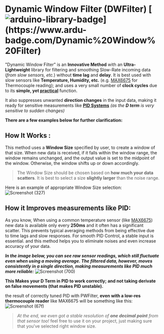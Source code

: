 # Dynamic Window Filter (DWFilter)  [![arduino-library-badge](https://www.ardu-badge.com/badge/Dynamic%20Window%20Filter.svg?)](https://www.ardu-badge.com/Dynamic%20Window%20Filter)

"Dynamic Window Filter" is an **Innovative Method** with an **Ultra-Lightweight** library for filtering and smoothing Slow-Rate incoming data (*from slow sensors, etc.*) without **time lag** and **delay**.
It is best used with slow sensors like **Temperature, Humidity, etc.** (e.g. <ins>MAX6675</ins> for Thermocouple reading); and uses a very small number of **clock cycles** due to its **simple, yet <ins>practical**</ins> function.

It also suppresses unwanted **direction changes** in the input data, making it ready for sensitive measurements like <ins>**PID Systems**</ins> *(as the **D term** is very sensitive to sudden changes)*

**There are a few examples below for further clarification:**


## How It Works :
This method uses a **Window Size** specified by user, to create a window of that size. When new data is received, if it falls within the window range, the window remains unchanged, and the output value is set to the midpoint of the window. Otherwise, the window shifts up or down accordingly.
> The Window Size should be chosen based on **how much your data scatters**. It is best to select a size **slightly larger** than the noise range.

Here is an example of appropriate Window Size selection:
![Screenshot (327)](https://github.com/user-attachments/assets/35326bae-d10e-4c69-9f86-7090400dcd15)

## How it Improves measurements like PID:
As you know, When using a common temperature sensor (like <ins>MAX6675</ins>) new data is available only every **250ms** and it often has a significant scatter. This prevents typical averaging methods from being effective due to time lags and slow responses.
For smooth PID Control, a stable input is essential. and this method helps you to eliminate noises and even increase accuracy of your data.

***In the image below, you can see raw sensor readings, which still fluctuate even when using a moving average. The filtered data, however, moves consistently in a single direction, making measurements like PID much more reliable:***
![Screenshot (700)](https://github.com/user-attachments/assets/7b8fa1b4-ed46-4338-a460-00bbd4ee7227)

**__This Makes your D Term in PID to work correctly; and not taking derivate on false movements (that makes PID unstable).__**

the result of correctly tuned PID with PWFilter, **even with a low-res thermocouple reader** like MAX6675 will be something like this:
![Screenshot (67f)](https://github.com/user-attachments/assets/03e7ab2d-6058-4120-9d7c-04bc3792c394)
> *At the end, we even got a stable resolution of **one decimal point** from that sensor too!* feel free to use it on your project, just making sure that you've selected right window size.

